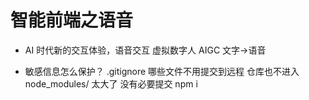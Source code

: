 # 智能前端之语音

- AI 时代新的交互体验，语音交互
  虚拟数字人 AIGC 文字->语音

- 敏感信息怎么保护？
  .gitignore 哪些文件不用提交到远程 仓库也不进入
  node_modules/ 太大了 没有必要提交 npm i
